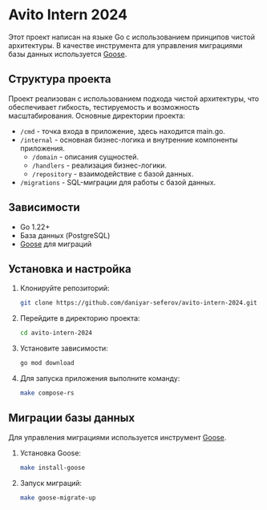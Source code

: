 # Avito Intern 2024

Этот проект написан на языке Go с использованием принципов чистой архитектуры. В качестве инструмента для управления миграциями базы данных используется [Goose](https://github.com/pressly/goose).

## Структура проекта

Проект реализован с использованием подхода чистой архитектуры, что обеспечивает гибкость, тестируемость и возможность масштабирования. Основные директории проекта:

- `/cmd` - точка входа в приложение, здесь находится main.go.
- `/internal` - основная бизнес-логика и внутренние компоненты приложения.
  - `/domain` - описания сущностей.
  - `/handlers` - реализация бизнес-логики.
  - `/repository` - взаимодействие с базой данных.
- `/migrations` - SQL-миграции для работы с базой данных.

## Зависимости

- Go 1.22+
- База данных (PostgreSQL)
- [Goose](https://github.com/pressly/goose) для миграций

## Установка и настройка

1. Клонируйте репозиторий:

   ```bash
   git clone https://github.com/daniyar-seferov/avito-intern-2024.git
   ```

2. Перейдите в директорию проекта:

   ```bash
   cd avito-intern-2024
   ```

3. Установите зависимости:

   ```bash
   go mod download
   ```

4. Для запуска приложения выполните команду:

   ```bash
   make compose-rs
   ```

## Миграции базы данных

Для управления миграциями используется инструмент [Goose](https://github.com/pressly/goose).

1. Установка Goose:

   ```bash
   make install-goose
   ```

2. Запуск миграций:

   ```bash
   make goose-migrate-up
   ```
